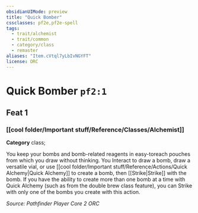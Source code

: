 ```yaml
---
obsidianUIMode: preview
title: "Quick Bomber"
cssclasses: pf2e,pf2e-spell
tags:
  - trait/alchemist
  - trait/common
  - category/class
  - remaster
aliases: "Item.cVtql7yLbIvNGYFT"
license: ORC
---
```

# Quick Bomber `pf2:1`
## Feat 1
### [[cool folder/Important stuff/Reference/Classes/Alchemist]]

**Category** class; 




You keep your bombs and bomb-related reagents in easy-toreach pouches from which you draw without thinking. You Interact to draw a bomb, draw a versatile vial, or use [[cool folder/Important stuff/Reference/Actions/Quick Alchemy|Quick Alchemy]] to create a bomb, then [[Strike|Strike]] with the bomb. If you have the ability to create more than one bomb at a time with Quick Alchemy (such as from the double brew class feature), you can Strike with only one of the bombs you create with this action.

*Source: Pathfinder Player Core 2*
*ORC*